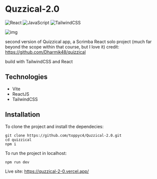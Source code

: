 # Quzzical-2.0

![React](https://img.shields.io/badge/react-%2320232a.svg?style=for-the-badge&logo=react&logoColor=%2361DAFB)
![JavaScript](https://img.shields.io/badge/javascript-%23323330.svg?style=for-the-badge&logo=javascript&logoColor=%23F7DF1E)
![TailwindCSS](https://img.shields.io/badge/tailwindcss-%2338B2AC.svg?style=for-the-badge&logo=tailwind-css&logoColor=white)

![img](https://i.imgur.com/6eV4AY7.png)

second version of Quizzical app, a Scrimba React solo project
(much far beyond the scope within that course, but I love it)
credit: https://github.com/Dharmik48/quizzical

build with TailwindCSS and React

## Technologies

- Vite
- ReactJS
- TailwindCSS

## Installation

To clone the project and install the dependecies:

```
git clone https://github.com/toppyc4/Quzzical-2.0.git
cd quizzical
npm i
```

To run the project in localhost:

```
npm run dev
```

Live site: https://quzzical-2-0.vercel.app/
